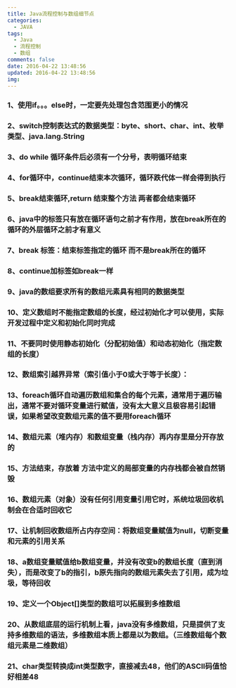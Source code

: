 ```yaml
---
title: Java流程控制与数组细节点
categories:
  - JAVA
tags:
  - Java
  - 流程控制
  - 数组
comments: false
date: 2016-04-22 13:48:56
updated: 2016-04-22 13:48:56
img:
---
```

### 1、使用if。。。else时，一定要先处理包含范围更小的情况

### 2、switch控制表达式的数据类型：byte、short、char、int、枚举类型、java.lang.String​

### 3、do while 循环条件后必须有一个分号，表明循环结束

### 4、for循环中，continue结束本次循环，循环跌代体一样会得到执行​

### 5、break结束循环,return 结束整个方法 两者都会结束循环

### 6、java中的标签只有放在循环语句之前才有作用，放在break所在的循环的外层循环之前才有意义

### 7、break 标签：结束标签指定的循环 而不是break所在的循环

### 8、continue加标签如break一样 

### 9、java的数组要求所有的数组元素具有相同的数据类型

### 10、定义数组时不能指定数组的长度，经过初始化才可以使用，实际开发过程中定义和初始化同时完成

### 11、不要同时使用静态初始化（分配初始值）和动态初始化（指定数组的长度）

### 12、​数组索引越界异常（索引值小于0或大于等于长度）：

### 13、foreach循环自动遍历数组和集合的每个元素，通常用于遍历输出，通常不要对循环变量进行赋值，没有太大意义且极容易引起错误，如果希望改变数组元素的值不要用foreach循环

### 14、数组元素（堆内存）和数组变量（栈内存）再内存里是分开​存放的

### 15、方法结束，存放着 方法中定义的局部变量的内存栈都会被自然销毁

### 16、数组元素（对象）没有任何引用变量引用它时，系统垃圾回收机制会在合适时回收它

### 17、让机制回收数组所占内存空间：将数组变量赋值为null，切断变量和元素的引用关系​

### 18、a数组变量赋值给​b数组变量，并没有改变b的数组长度（直到消失），而是改变了b的指引，b原先指向的数组元素失去了引用，成为垃圾，等待回收 

### 19、定义一个Object[]类型的数组可以拓展到多维数组

### 20、从数组底层的运行机制上看，java​没有多维数组，只是提供了支持多维数组的语法，多维数组本质上都是以为数组。（三维数组每个数组元素是二维数组）

### 21、char类型转换成int类型数字，直接减去48，他们的ASCII码值恰好相差48
